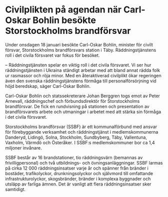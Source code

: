 # Civilplikten på agendan när Carl-Oskar Bohlin besökte Storstockholms brandförsvar

Under onsdagen 18 januari besökte Carl\-Oskar Bohlin, minister för civilt försvar, Storstockholms brandförsvars station i Täby. Räddningstjänstens roll i det civila försvaret var fokus för besöket.


– Räddningstjänsten spelar en viktig roll i det civila försvaret. Vi ser hur räddningstjänsten i Ukraina ständigt arbetar med att bland annat rädda folk ur rasmassor och röja minor. Med en återaktiverad civilplikt ökar regeringen även den svenska räddningstjänstens förmåga till personalförsörjning vid höjd beredskap, säger Carl\-Oskar Bohlin.

Carl\-Oskar Bohlin och statssekreterare Johan Berggren togs emot av Peter Arnevall, räddningschef och förbundsdirektör för Storstockholms brandförsvar. De fick en rundvisning på stationen och presentation av brandförsvarets arbete och utmaningar i arbetet med att stärka sin förmåga i det civila försvaret.

Storstockholms brandförsvar (SSBF) är ett kommunalförbund med ansvar för förebyggande verksamhet och räddningstjänst i medlemskommunerna Danderyd, Lidingö, Solna, Stockholm, Sundbyberg, Täby, Vallentuna, Vaxholm, Värmdö och Österåker. I SSBF:s medlemskommuner bor ca 1,4 miljoner invånare.

SSBF består av 16 brandstationer, tio räddningsvärn (bemannas av frivilligpersonal) och två utbildnings\- och övningsanläggningar. SSBF larmas på cirka 12 000 räddningsinsatser varje år och spänner från bränder i bostäder, trafikolyckor, drunkningsolyckor och självmord till omfattande infrastrukturolyckor, skogsbränder, bränder i komplexa byggnader och utsläpp av farliga ämnen. Det är vanligt att flera räddningsinsatser sker samtidigt.
